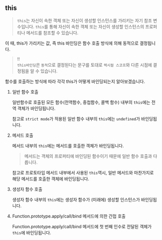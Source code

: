 ## this

> `this`는 자신이 속한 객체 또는 자신이 생성할 인스턴스를 가리키는 자기 참조 변수입니다. `this`를 통해 자신이 속한 객체 또는 자신이 생성할 인스턴스의 프로퍼티나 메서드를 참조할 수 있습니다.

이 때, this가 가리키는 값, 즉 this 바인딩은 함수 호출 방식에 의해 동적으로 결정됩니다.

> ‼️<br/> `this바인딩`은 `동적`으로 결정된다는 문구를 토대로 `렉시컬 스코프`와 다른 시점에 결정됨을 알 수 있습니다.

함수를 호출하는 방식에 따라 각각 this가 어떻게 바인딩되는지 알아보겠습니다.

1. 일반 함수 호출

   일반함수로 호출된 모든 함수(전역함수, 중첩함수, 콜백 함수) 내부의 `this`에는 전역 객체가 바인딩됩니다.

   참고로 `strict mode`가 적용된 일반 함수 내부의 `this`에는 `undefined`가 바인딩됩니다.

2. 메서드 호출

   메서드 내부의 `this`에는 메서드를 호출한 객체가 바인딩됩니다.

   > 메서드는 객체의 프로퍼티에 바인딩된 함수이기 때문에 일반 함수 호출과 다릅니다.

   참고로 프로토타입 메서드 내부에서 사용된 `this`역시, 일반 메서드와 마찬가지로 해당 메서드를 호출한 객체에 바인딩됩니다.

3. 생성자 함수 호출

   생성자 함수 내부의 `this`에는 생성자 함수가 (미래에) 생성할 인스턴스가 바인딩됩니다.

4. Function.prototype.apply/call/bind 메서드에 의한 간접 호출

   Function.prototype.apply/call/bind 메서드에 첫 번째 인수로 전달된 객체가 `this`에 바인딩됩니다.
